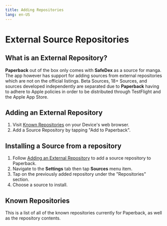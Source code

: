 ```yaml
---
title: Adding Repositories
lang: en-US
---
```


# External Source Repositories
## What is an External Repository?
**Paperback** out of the box only comes with **SafeDex** as a source for manga. The app however has support for adding sources from external repositories which are not on the official listings. Beta Sources, 18+ Sources, and sources developed independently are separated due to **Paperback** having to adhere to Apple policies in order to be distributed through TestFlight and the Apple App Store. 

## Adding an External Repository
1. Visit [Known Repositories](/help/guides/adding-repos/#known-repositories) on your Device's web browser.
2. Add a Source Repository by tapping "Add to Paperback".

## Installing a Source from a repository
1. Follow [Adding an External Repository](/help/guides/adding-repos/#adding-an-external-repository) to add a source repository to Paperback.
2. Navigate to the **Settings** tab then tap **Sources** menu item.
3. Tap on the previously added repository under the "Repositories" section.
4. Choose a source to install.

## Known Repositories
This is a list of all of the known repositories currently for Paperback, as well as the repository contents.

<table>
    <tbody>
        <ExtensionsList
            url="https://paperback-ios.github.io/extensions-beta"
            name="Primary Sources"
            description="Officialy maintained repository, contains a few major sources suited for most users"/>
            <br>
        <ExtensionsList 
            url="https://paperback-ios.github.io/h-extensions"
            name="H-Extensions"
            description="Official repository for 18+ sources. These also include redirector versions of the source, which allow you to view content even if it is blocked in your country, without a VPN"/>
            <br>
        <ExtensionsList 
            url="https://pogogo007.github.io/extensions-beta"
            name="MangaDex Unlocked"
            description="This source overwrites MangaDex and unlocks the full contents of the website. No content is filtered. May load faster"/>
            <br>
        <ExtensionsList 
            url="https://conradweiser.github.io/extensions"
            name="Beta Extensions"
            description="These extensions are upcoming to the official repository. These sources may or may not work"/>
    </tbody>
</table>
